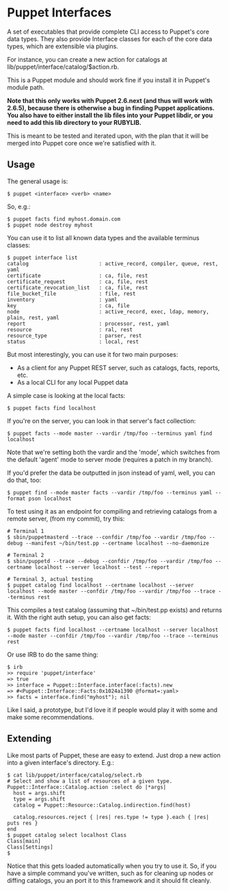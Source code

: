 Puppet Interfaces
=================
A set of executables that provide complete CLI access to Puppet's
core data types.  They also provide Interface classes for
each of the core data types, which are extensible via plugins.

For instance, you can create a new action for catalogs at
lib/puppet/interface/catalog/$action.rb.

This is a Puppet module and should work fine if you install it
in Puppet's module path.

**Note that this only works with Puppet 2.6.next (and thus will work
with 2.6.5), because there is otherwise a bug in finding Puppet applications.
You also have to either install the lib files into your Puppet libdir, or
you need to add this lib directory to your RUBYLIB.**

This is meant to be tested and iterated upon, with the plan that it will be
merged into Puppet core once we're satisfied with it.

Usage
-----
The general usage is:

    $ puppet <interface> <verb> <name>

So, e.g.:

    $ puppet facts find myhost.domain.com
    $ puppet node destroy myhost

You can use it to list all known data types and the available terminus classes:

    $ puppet interface list
    catalog                       : active_record, compiler, queue, rest, yaml
    certificate                   : ca, file, rest
    certificate_request           : ca, file, rest
    certificate_revocation_list   : ca, file, rest
    file_bucket_file              : file, rest
    inventory                     : yaml
    key                           : ca, file
    node                          : active_record, exec, ldap, memory, plain, rest, yaml
    report                        : processor, rest, yaml
    resource                      : ral, rest
    resource_type                 : parser, rest
    status                        : local, rest

But most interestingly, you can use it for two main purposes:

* As a client for any Puppet REST server, such as catalogs, facts, reports, etc.
* As a local CLI for any local Puppet data

A simple case is looking at the local facts:

    $ puppet facts find localhost

If you're on the server, you can look in that server's fact collection:

    $ puppet facts --mode master --vardir /tmp/foo --terminus yaml find localhost

Note that we're setting both the vardir and the 'mode', which switches from the default 'agent' mode to server mode (requires a patch in my branch).

If you'd prefer the data be outputted in json instead of yaml, well, you can do that, too:

    $ puppet find --mode master facts --vardir /tmp/foo --terminus yaml --format pson localhost

To test using it as an endpoint for compiling and retrieving catalogs from a remote server, (from my commit), try this:

    # Terminal 1
    $ sbin/puppetmasterd --trace --confdir /tmp/foo --vardir /tmp/foo --debug --manifest ~/bin/test.pp --certname localhost --no-daemonize
    
    # Terminal 2
    $ sbin/puppetd --trace --debug --confdir /tmp/foo --vardir /tmp/foo --certname localhost --server localhost --test --report
    
    # Terminal 3, actual testing
    $ puppet catalog find localhost --certname localhost --server localhost --mode master --confdir /tmp/foo --vardir /tmp/foo --trace --terminus rest

This compiles a test catalog (assuming that ~/bin/test.pp exists) and returns it.  With the right auth setup, you can also get facts:

    $ puppet facts find localhost --certname localhost --server localhost --mode master --confdir /tmp/foo --vardir /tmp/foo --trace --terminus rest

Or use IRB to do the same thing:

    $ irb
    >> require 'puppet/interface'
    => true
    >> interface = Puppet::Interface.interface(:facts).new
    => #<Puppet::Interface::Facts:0x1024a1390 @format=:yaml>
    >> facts = interface.find("myhost"); nil

Like I said, a prototype, but I'd love it if people would play it with some and make some recommendations.

Extending
---------
Like most parts of Puppet, these are easy to extend.  Just drop a new action into a given interface's directory.  E.g.:

    $ cat lib/puppet/interface/catalog/select.rb 
    # Select and show a list of resources of a given type.
    Puppet::Interface::Catalog.action :select do |*args|
      host = args.shift
      type = args.shift
      catalog = Puppet::Resource::Catalog.indirection.find(host)

      catalog.resources.reject { |res| res.type != type }.each { |res| puts res }
    end
    $ puppet catalog select localhost Class
    Class[main]
    Class[Settings]
    $

Notice that this gets loaded automatically when you try to use it.  So, if you have a simple command you've written, such as for cleaning up nodes or diffing catalogs, you an port it to this framework and it should fit cleanly.

